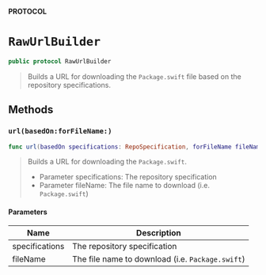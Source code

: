 **PROTOCOL**

# `RawUrlBuilder`

```swift
public protocol RawUrlBuilder
```

> Builds a URL for downloading the `Package.swift` file based on the repository specifications.

## Methods
### `url(basedOn:forFileName:)`

```swift
func url(basedOn specifications: RepoSpecification, forFileName fileName: String) -> URL
```

> Builds a URL for downloading the `Package.swift`.
> - Parameter specifications: The repository specification
> - Parameter fileName: The file name to download (i.e. `Package.swift`)

#### Parameters

| Name | Description |
| ---- | ----------- |
| specifications | The repository specification |
| fileName | The file name to download (i.e. `Package.swift`) |